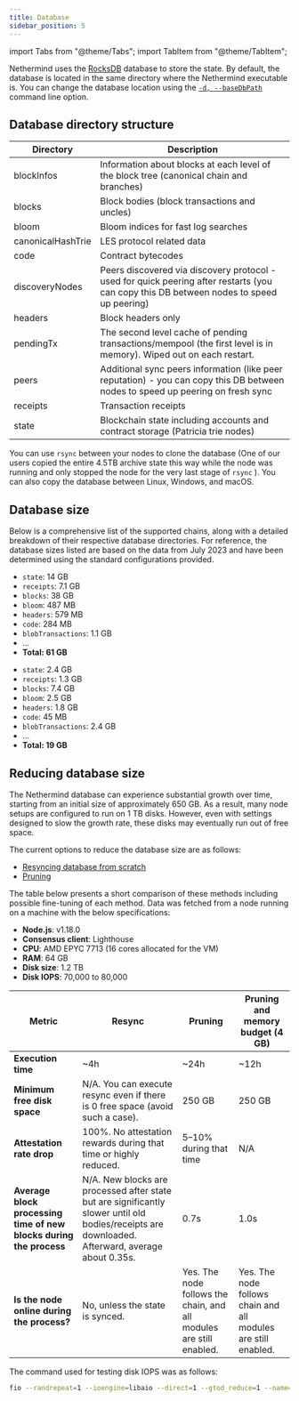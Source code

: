 ```yaml
---
title: Database
sidebar_position: 5
---
```


import Tabs from "@theme/Tabs";
import TabItem from "@theme/TabItem";

Nethermind uses the [RocksDB](https://rocksdb.org) database to store the state. By default, the database is located in the
same directory where the Nethermind executable is. You can change the database location using the [`-d, --baseDbPath`](configuration.md#basic-options) command line option.

## Database directory structure

| Directory         | Description |
| -                 | - |
| blockInfos        | Information about blocks at each level of the block tree (canonical chain and branches) |
| blocks            | Block bodies (block transactions and uncles) |
| bloom             | Bloom indices for fast log searches |
| canonicalHashTrie | LES protocol related data |
| code              | Contract bytecodes |
| discoveryNodes    | Peers discovered via discovery protocol - used for quick peering after restarts (you can copy this DB between nodes to speed up peering) |
| headers           | Block headers only |
| pendingTx         | The second level cache of pending transactions/mempool (the first level is in memory). Wiped out on each restart. |
| peers             | Additional sync peers information (like peer reputation) - you can copy this DB between nodes to speed up peering on fresh sync |
| receipts          | Transaction receipts |
| state             | Blockchain state including accounts and contract storage (Patricia trie nodes) |

You can use `rsync` between your nodes to clone the database (One of our users copied the entire 4.5TB archive state this
way while the node was running and only stopped the node for the very last stage of `rsync` ). You can also copy
the database between Linux, Windows, and macOS.

## Database size

Below is a comprehensive list of the supported chains, along with a detailed breakdown of their respective database directories. For reference, the database sizes listed are based on the data from July 2023 and have been determined using the standard configurations provided.

<!--[start autogen]-->

<Tabs>
<TabItem value="holesky" label="Holesky">

- `state`: 14 GB
- `receipts`: 7.1 GB
- `blocks`: 38 GB
- `bloom`: 487 MB
- `headers`: 579 MB
- `code`: 284 MB
- `blobTransactions`: 1.1 GB
- ...
- **Total: 61 GB**

</TabItem>
<TabItem value="chiado" label="Chiado">

- `state`: 2.4 GB
- `receipts`: 1.3 GB
- `blocks`: 7.4 GB
- `bloom`: 2.5 GB
- `headers`: 1.8 GB
- `code`: 45 MB
- `blobTransactions`: 2.4 GB
- ...
- **Total: 19 GB**

</TabItem>
</Tabs>

<!--[end autogen]-->

## Reducing database size

The Nethermind database can experience substantial growth over time, starting from an initial size of approximately 650
GB. As a result, many node setups are configured to run on 1 TB disks. However, even with settings
designed to slow the growth rate, these disks may eventually run out of free space.

The current options to reduce the database size are as follows:

- [Resyncing database from scratch](sync.md#resync-a-node-from-scratch)
- [Pruning](pruning.md)

The table below presents a short comparison of these methods including possible fine-tuning of each method. Data was
fetched from a node running on a machine with the below specifications:

- **Node.js**: v1.18.0
- **Consensus client**: Lighthouse
- **CPU**: AMD EPYC 7713 (16 cores allocated for the VM)
- **RAM**: 64 GB
- **Disk size**: 1.2 TB
- **Disk IOPS**: 70,000 to 80,000

| Metric | Resync | Pruning | Pruning and memory budget (4 GB) |
| - | - | - | - |
| **Execution time** | ~4h | ~24h | ~12h |
| **Minimum free disk space** | N/A. You can execute resync even if there is 0 free space (avoid such a case). | 250 GB | 250 GB |
| **Attestation rate drop** | 100%. No attestation rewards during that time or highly reduced. | 5–10% during that time | N/A |
| **Average block processing time of new blocks during the process** | N/A. New blocks are processed after state but are significantly slower until old bodies/receipts are downloaded. Afterward, average about 0.35s. | 0.7s | 1.0s |
| **Is the node online during the process?** | No, unless the state is synced. | Yes. The node follows the chain, and all modules are still enabled. | Yes. The node follows chain and all modules are still enabled. |

The command used for testing disk IOPS was as follows:

```bash
fio --randrepeat=1 --ioengine=libaio --direct=1 --gtod_reduce=1 --name=test --filename=test --bs=4k --iodepth=64 --size=4G --readwrite=randrw
```
